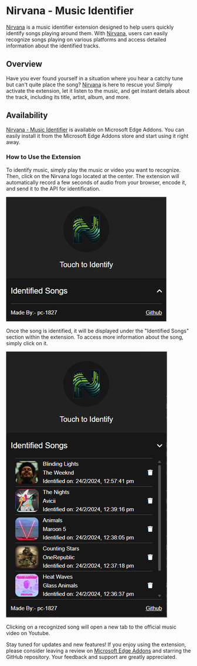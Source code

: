 # Nirvana - Music Identifier

[Nirvana](https://microsoftedge.microsoft.com/addons/detail/nirvana-music-identifer/ijmpdnfcdbejgbmdoooebfkafplebake) is a music identifier extension designed to help users quickly identify songs playing around them. With [Nirvana](https://microsoftedge.microsoft.com/addons/detail/nirvana-music-identifer/ijmpdnfcdbejgbmdoooebfkafplebake), users can easily recognize songs playing on various platforms and access detailed information about the identified tracks.

## Overview

Have you ever found yourself in a situation where you hear a catchy tune but can't quite place the song? [Nirvana](https://microsoftedge.microsoft.com/addons/detail/nirvana-music-identifer/ijmpdnfcdbejgbmdoooebfkafplebake) is here to rescue you! Simply activate the extension, let it listen to the music, and get instant details about the track, including its title, artist, album, and more.

## Availability

[Nirvana - Music Identifier](https://microsoftedge.microsoft.com/addons/detail/nirvana-music-identifer/ijmpdnfcdbejgbmdoooebfkafplebake) is available on Microsoft Edge Addons. You can easily install it from the Microsoft Edge Addons store and start using it right away.

### How to Use the Extension

To identify music, simply play the music or video you want to recognize. Then, click on the Nirvana logo located at the center. The extension will automatically record a few seconds of audio from your browser, encode it, and send it to the API for identification.

![Popup](images/Popup.png)

Once the song is identified, it will be displayed under the "Identified Songs" section within the extension. To access more information about the song, simply click on it.

![Popup_full](images/Popup_full.png)

Clicking on a recognized song will open a new tab to the official music video on Youtube.

Stay tuned for updates and new features! If you enjoy using the extension, please consider leaving a review on [Microsoft Edge Addons](https://microsoftedge.microsoft.com/addons/detail/nirvana-music-identifer/ijmpdnfcdbejgbmdoooebfkafplebake) and starring the GitHub repository. Your feedback and support are greatly appreciated.

